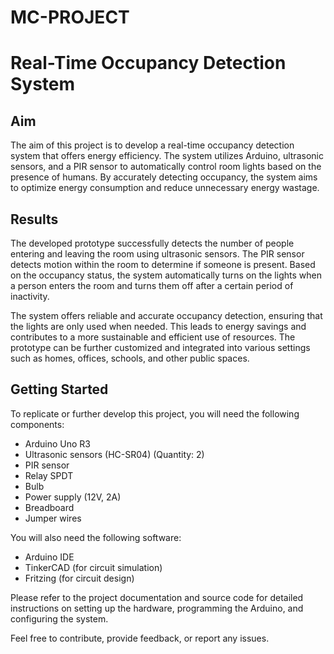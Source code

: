 # MC-PROJECT
# Real-Time Occupancy Detection System

## Aim
The aim of this project is to develop a real-time occupancy detection system that offers energy efficiency. The system utilizes Arduino, ultrasonic sensors, and a PIR sensor to automatically control room lights based on the presence of humans. By accurately detecting occupancy, the system aims to optimize energy consumption and reduce unnecessary energy wastage.

## Results
The developed prototype successfully detects the number of people entering and leaving the room using ultrasonic sensors. The PIR sensor detects motion within the room to determine if someone is present. Based on the occupancy status, the system automatically turns on the lights when a person enters the room and turns them off after a certain period of inactivity.

The system offers reliable and accurate occupancy detection, ensuring that the lights are only used when needed. This leads to energy savings and contributes to a more sustainable and efficient use of resources. The prototype can be further customized and integrated into various settings such as homes, offices, schools, and other public spaces.

## Getting Started
To replicate or further develop this project, you will need the following components:
- Arduino Uno R3
- Ultrasonic sensors (HC-SR04) (Quantity: 2)
- PIR sensor
- Relay SPDT
- Bulb
- Power supply (12V, 2A)
- Breadboard
- Jumper wires

You will also need the following software:
- Arduino IDE
- TinkerCAD (for circuit simulation)
- Fritzing (for circuit design)

Please refer to the project documentation and source code for detailed instructions on setting up the hardware, programming the Arduino, and configuring the system.

Feel free to contribute, provide feedback, or report any issues.
